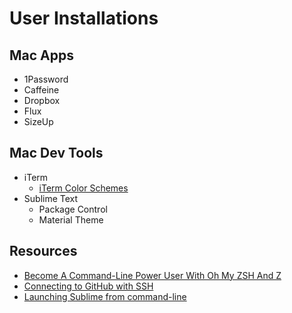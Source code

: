 # User Installations

## Mac Apps

- 1Password
- Caffeine
- Dropbox
- Flux
- SizeUp

## Mac Dev Tools

- iTerm
  - [iTerm Color Schemes](https://github.com/mbadolato/iTerm2-Color-Schemes)
- Sublime Text
  - Package Control
  - Material Theme

## Resources

- [Become A Command-Line Power User With Oh My ZSH And Z](https://www.smashingmagazine.com/2015/07/become-command-line-power-user-oh-my-zsh-z)
- [Connecting to GitHub with SSH](https://help.github.com/en/articles/connecting-to-github-with-ssh)
- [Launching Sublime from command-line](https://www.udacity.com/wiki/ud775/sublime#!#mac)
